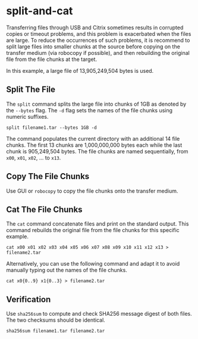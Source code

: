 # split-and-cat

Transferring files through USB and Citrix sometimes results in corrupted copies or timeout problems, and this problem is exacerbated when the files are large. To reduce the occurrences of such problems, it is recommend to split large files into smaller chunks at the source before copying on the transfer medium (via robocopy if possible), and then rebuilding the original file from the file chunks at the target.

In this example, a large file of 13,905,249,504 bytes is used.

## Split The File
The `split` command splits the large file into chunks of 1GB as denoted by the `--bytes` flag. The `-d` flag sets the names of the file chunks using numeric suffixes.

    split filename1.tar --bytes 1GB -d

The command populates the current directory with an additional 14 file chunks. The first 13 chunks are 1,000,000,000 bytes each while the last chunk is 905,249,504 bytes. The file chunks are named sequentially, from `x00`, `x01`, `x02`, ... to `x13`.

## Copy The File Chunks
Use GUI or `robocopy` to copy the file chunks onto the transfer medium.

## Cat The File Chunks
The `cat` command concatenate files and print on the standard output. This command rebuilds the original file from the file chunks for this specific example.

    cat x00 x01 x02 x03 x04 x05 x06 x07 x08 x09 x10 x11 x12 x13 > filename2.tar

Alternatively, you can use the following command and adapt it to avoid manually typing out the names of the file chunks.

    cat x0{0..9} x1{0..3} > filename2.tar

## Verification
Use `sha256sum` to compute and check SHA256 message digest of both files. The two checksums should be identical.

    sha256sum filename1.tar filename2.tar
